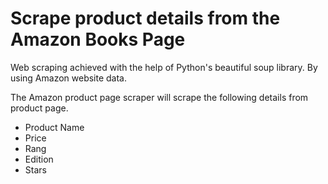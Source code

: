 # Scrape product details from the Amazon Books Page

Web scraping achieved with the help of Python's beautiful soup library. By using Amazon website data.

The Amazon product page scraper will scrape the following details from product page.

- Product Name
- Price
- Rang
- Edition
- Stars

